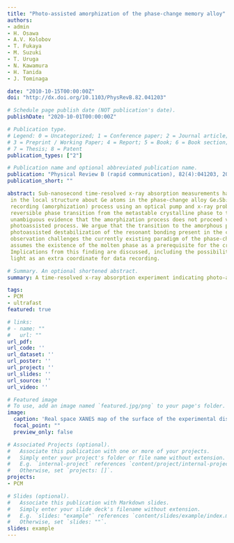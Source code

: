 ```yaml
---
title: "Photo-assisted amorphization of the phase-change memory alloy"
authors:
- admin
- H. Osawa
- A.V. Kolobov
- T. Fukaya
- M. Suzuki
- T. Uruga
- N. Kawamura
- H. Tanida
- J. Tominaga

date: "2010-10-15T00:00:00Z"
doi: "http://dx.doi.org/10.1103/PhysRevB.82.041203"

# Schedule page publish date (NOT publication's date).
publishDate: "2020-10-01T00:00:00Z"

# Publication type.
# Legend: 0 = Uncategorized; 1 = Conference paper; 2 = Journal article;
# 3 = Preprint / Working Paper; 4 = Report; 5 = Book; 6 = Book section;
# 7 = Thesis; 8 = Patent
publication_types: ["2"]

# Publication name and optional abbreviated publication name.
publication: "Physical Review B (rapid communication), 82(4):041203, 2010."
publication_short: ""

abstract: Sub-nanosecond time-resolved x-ray absorption measurements have been used to probe dynamical changes
 in the local structure about Ge atoms in the phase-change alloy Ge₂Sb₂Te₅ during the optical
 recording (amorphization) process using an optical pump and x-ray probe technique to examine the
 reversible phase transition from the metastable crystalline phase to the amorphous phase. We provide
 unambiguous evidence that the amorphization process does not proceed via the molten state but is a
 photoassisted process. We argue that the transition to the amorphous phase is a consequence of
 photoassisted destabilization of the resonant bonding present in the crystalline phase. This
 observation challenges the currently existing paradigm of the phase-change process which implicitly
 assumes the existence of the molten phase as a prerequisite for the creation of the amorphous phase.
 Implications from this finding are discussed, including the possibility to use the polarization of
 light as an extra coordinate for data recording.

# Summary. An optional shortened abstract.
summary: A time-resolved x-ray absorption experiment indicating photo-assisted amorphization in Ge₂Sb₂Te₅.

tags:
- PCM
- ultrafast
featured: true

# links:
# - name: ""
#   url: ""
url_pdf: 
url_code: ''
url_dataset: ''
url_poster: ''
url_project: ''
url_slides: ''
url_source: ''
url_video: ''

# Featured image
# To use, add an image named `featured.jpg/png` to your page's folder. 
image:
  caption: 'Real space XANES map of the surface of the experimental disk showing different regions'
  focal_point: ""
  preview_only: false

# Associated Projects (optional).
#   Associate this publication with one or more of your projects.
#   Simply enter your project's folder or file name without extension.
#   E.g. `internal-project` references `content/project/internal-project/index.md`.
#   Otherwise, set `projects: []`.
projects:
- PCM

# Slides (optional).
#   Associate this publication with Markdown slides.
#   Simply enter your slide deck's filename without extension.
#   E.g. `slides: "example"` references `content/slides/example/index.md`.
#   Otherwise, set `slides: ""`.
slides: example
---
```



<!-- 
{{% alert note %}}
Click the *Slides* button above to demo Academic's Markdown slides feature.
{{% /alert %}}
 -->


